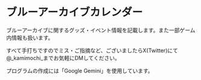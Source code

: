 # ブルーアーカイブカレンダー

ブルーアーカイブに関するグッズ・イベント情報を記載します。また一部ゲーム内情報も扱います。

すべて手打ちですのでミス・ご指摘など、ございましたらX(Twitter)にて@_kamimochi_までお気軽にDMしてください。

プログラムの作成には「Google Gemini」を使用しています。
